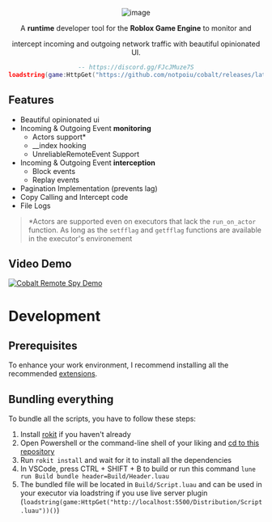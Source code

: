 <div align="center">
  
![image](https://github.com/user-attachments/assets/d88e0da7-0f48-46d0-86c2-5e721fa350c9)

A **runtime** developer tool for the **Roblox Game Engine** to monitor and

intercept incoming and outgoing network traffic with beautiful opinionated UI.

```lua
-- https://discord.gg/FJcJMuze7S
loadstring(game:HttpGet("https://github.com/notpoiu/cobalt/releases/latest/download/Cobalt.luau"))()
```

</div>

## Features

- Beautiful opinionated ui
- Incoming & Outgoing Event **monitoring**
  - Actors support\*
  - \_\_index hooking
  - UnreliableRemoteEvent Support
- Incoming & Outgoing Event **interception**
  - Block events
  - Replay events
- Pagination Implementation (prevents lag)
- Copy Calling and Intercept code
- File Logs

> \*Actors are supported even on executors that lack the `run_on_actor` function. As long as the `setfflag` and `getfflag` functions are available in the executor's environement

## Video Demo

[![Cobalt Remote Spy Demo](http://img.youtube.com/vi/Ellj_P6-yVI/0.jpg)](http://www.youtube.com/watch?v=Ellj_P6-yVI)

# Development

## Prerequisites

To enhance your work environment, I recommend installing all the recommended [extensions](.vscode/extensions.json).

## Bundling everything

To bundle all the scripts, you have to follow these steps:

1. Install [rokit](https://github.com/rojo-rbx/rokit) if you haven't already
2. Open Powershell or the command-line shell of your liking and [cd to this repository](https://www.quora.com/What-does-it-mean-to-CD-into-a-directory-and-how-can-I-do-that-Can-someone-explain-it-in-a-laymans-term)
3. Run `rokit install` and wait for it to install all the dependencies
4. In VSCode, press CTRL + SHIFT + B to build or run this command `lune run Build bundle header=Build/Header.luau`
5. The bundled file will be located in `Build/Script.luau` and can be used in your executor via loadstring if you use live server plugin (`loadstring(game:HttpGet("http://localhost:5500/Distribution/Script.luau"))()`)
